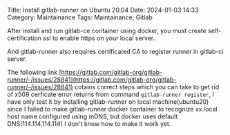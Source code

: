 Title: Install gitlab-runner on Ubuntu 20.04
Date: 2024-01-03 14:33
Category: Maintainance
Tags: Maintainance, Gitlab


After install and run gitlab-ce container using docker, you must create self-certification ssl to enable https on your local server.

And gitlab-runner also requires certificated CA to register runner in gitlab-ci server.

The following link [https://gitlab.com/gitlab-org/gitlab-runner/-/issues/28841](https://gitlab.com/gitlab-org/gitlab-runner/-/issues/28841) cotains correct steps which you can take to get rid of x509 cerficate error returns from command `gitlab-runner register`, I have only test it by installing gitlab-runner on local machine(ubuntu20) since I failed to make gitlab-runner docker container to recognize xx.local host name configured using mDNS, but docker uses default DNS(114.114.114.114) I don't know how to make it work yet.